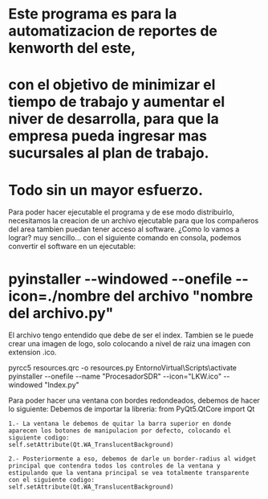 # Este programa es para la automatizacion de reportes de kenworth del este,
# con el objetivo de minimizar el tiempo de trabajo y aumentar el niver de desarrolla, para que la empresa pueda ingresar mas sucursales al plan de trabajo.
# Todo sin un mayor esfuerzo.

Para poder hacer ejecutable el programa y de ese modo distribuirlo, necesitamos la creacion de un archivo ejecutable para que los compañeros del area tambien puedan tener acceso al software.
¿Como lo vamos a lograr?
muy sencillo...
con el siguiente comando en consola, podemos convertir el software en un ejecutable:

# pyinstaller --windowed --onefile --icon=./nombre del archivo "nombre del archivo.py"

El archivo tengo entendido que debe de ser el index.
Tambien se le puede crear una imagen de logo, solo colocando a nivel de raiz una imagen con extension .ico.


pyrcc5 resources.qrc -o resources.py
EntornoVirtual\Scripts\activate
pyinstaller --onefile --name "ProcesadorSDR" --icon="LKW.ico" --windowed "Index.py"

Para poder hacer una ventana con bordes redondeados, debemos de hacer lo siguiente:
    Debemos de importar la libreria:
    from PyQt5.QtCore import Qt
    
    1.- La ventana le debemos de quitar la barra superior en donde aparecen los botones de manipulacion por defecto, colocando el siguiente codigo:
    self.setAttribute(Qt.WA_TranslucentBackground)

    2.- Posteriormente a eso, debemos de darle un border-radius al widget principal que contendra todos los controles de la ventana y estipulando que la ventana principal se vea totalmente transparente con el siguiente codigo:
    self.setAttribute(Qt.WA_TranslucentBackground)
